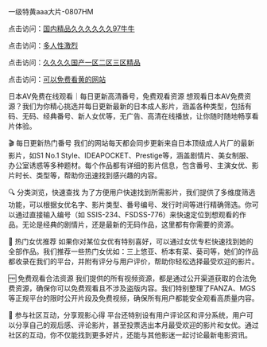 一级特黄aaa大片-0807HM

点击访问：<a href="https://bsdf-5f5.pages.dev/">国内精品久久久久久久97牛牛</a>

点击访问：<a href="https://gda-c7m.pages.dev/">多人性激烈</a>

点击访问：<a href="https://tfda.pages.dev/">久久久久国产一区二区三区精品</a>

点击访问：<a href="https://fdhf-454.pages.dev/">可以免费看黄的网站</a>

日本AV免费在线观看｜每日更新高清番号，免费观看资源
想观看日本AV免费资源？我们为你精心挑选并每日更新最新的日本成人影片，涵盖各种类型，包括有码、无码、经典番号、新人女优等，无广告、高清在线播放，让你随时随地畅享看片体验。

🎬 每日更新热门番号
我们的网站每天都会同步更新来自日本顶级成人片厂的最新影片，如S1 No.1 Style、IDEAPOCKET、Prestige等，涵盖剧情片、美女制服、办公室诱惑等多种题材。每个作品都有详细的影片信息，包含番号、主演女优、影片时长、类型等，帮助你迅速找到感兴趣的内容。

🔍 分类浏览，快速查找
为了方便用户快速找到所需影片，我们提供了多维度筛选功能，可以根据女优名字、影片类型、番号编号、发行时间等进行精确筛选。你可以通过直接输入编号（如 SSIS-234、FSDSS-776）来快速定位到想观看的作品。无论是经典的剧情片，还是最新的无码作品，这里都有你需要的资源。

🌟 热门女优推荐
如果你对某位女优有特别喜好，可以通过女优专栏快速找到她的全部作品。我们推荐一些热门女优如：三上悠亚、桥本有菜、葵司等，她们的作品都收录在我们的平台，并附有评分与用户评价，帮助你轻松选择最受欢迎的影片。

🆓 免费观看合法资源
我们提供的所有视频资源，都是通过公开渠道获取的合法免费资源，确保你可以免费观看且不涉及盗版内容。我们特别整理了FANZA、MGS等正规平台的限时公开片段及免费视频，确保所有用户都能安全观看高质量内容。

💬 参与社区互动，分享观影心得
平台还特别设有用户评论区和评分系统，用户可以分享自己的观后感、评论影片，甚至投票选出本月最受欢迎的影片和女优。通过社区的互动，你不仅能找到更多好片，还能与其他影迷一起讨论最新电影资讯。



<span style="display:none;">[Canonical link](https://github.com/syx143/3456 ）</span>

